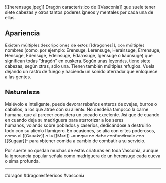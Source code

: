 ![[herensuge.jpeg]]
Dragón característico de [[Vasconia]] que suele tener siete cabezas y otros tantos poderes igneos y mentales por cada una de ellas. 

## Apariencia 
Existen múltiples descripciones de estos [[dragones]], con múltiples nombres (como, por ejemplo: Erensuge, Lerensuge, Herainsuge, Errensuge, Hensuge, Edensuge, Edeinsuge, Edaansuge, Igensuge o Iraunsuge) que significan todas "dragón" en euskera. Según unas leyendas, tiene siete cabezas, según otras, sólo una. Tienen también múltiples refugios. Vuela dejando un rastro de fuego y haciendo un sonido aterrador que enloquece a las gentes.

## Naturaleza 
Malévolo e inteligente, puede devorar rebaños enteros de ovejas, burros o caballos, a los que atrae con su aliento. No desdeña tampoco la carne humana, que al parecer considera un bocado excelente. Así que de cuando en cuando deja su madriguera para aterrorizar a los seres humanos, volando sobre poblados y caseríos, dedicándose a destruirlo todo con su aliento flamígero. En ocasiones, se alía con entes poderosos, como el [[Gaueko]] o la [[Mari]] -aunque no debe confundírsele con [[Sugaar]]- para obtener comida a cambio de combatir a su servicio. 

Por suerte no quedan muchas de estas criaturas en toda Vasconia, aunque la ignorancia popular señala como madriguera de un herensuge cada cueva o sima profunda. 

--- 
#dragón #dragonesfeéricos #vasconia 